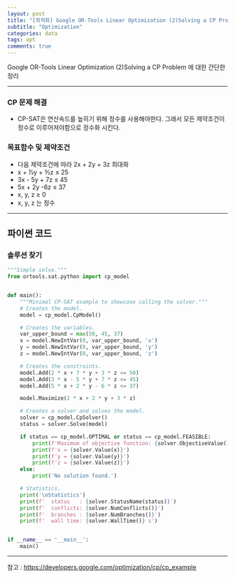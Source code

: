 ```yaml
---
layout: post
title: "[최적화] Google OR-Tools Linear Optimization (2)Solving a CP Problem"
subtitle: "Optimization"
categories: data
tags: opt
comments: true
---
```


Google OR-Tools Linear Optimization (2)Solving a CP Problem 에 대한 간단한 정리

---
  
### CP 문제 해결
- CP-SAT은 연산속드를 높히기 위해 정수를 사용해야한다. 그래서 모든 제약조건이 정수로 이루어져야함으로 정수화 시킨다.

### 목표함수 및 제약조건 
- 다음 제약조건에 따라 2x + 2y + 3z 최대화  
- x + 7⁄2y + 3⁄2z	≤ 25  
- 3x - 5y + 7z ≤ 45  
- 5x + 2y -6z	≤ 37  
- x, y, z	≥ 0  
- x, y, z 는 정수


---

## 파이썬 코드
  
### 솔루션 찾기 
```python
"""Simple solve."""
from ortools.sat.python import cp_model


def main():
    """Minimal CP-SAT example to showcase calling the solver."""
    # Creates the model.
    model = cp_model.CpModel()

    # Creates the variables.
    var_upper_bound = max(50, 45, 37)
    x = model.NewIntVar(0, var_upper_bound, 'x')
    y = model.NewIntVar(0, var_upper_bound, 'y')
    z = model.NewIntVar(0, var_upper_bound, 'z')

    # Creates the constraints.
    model.Add(2 * x + 7 * y + 3 * z <= 50)
    model.Add(3 * x - 5 * y + 7 * z <= 45)
    model.Add(5 * x + 2 * y - 6 * z <= 37)

    model.Maximize(2 * x + 2 * y + 3 * z)

    # Creates a solver and solves the model.
    solver = cp_model.CpSolver()
    status = solver.Solve(model)

    if status == cp_model.OPTIMAL or status == cp_model.FEASIBLE:
        print(f'Maximum of objective function: {solver.ObjectiveValue()}\n')
        print(f'x = {solver.Value(x)}')
        print(f'y = {solver.Value(y)}')
        print(f'z = {solver.Value(z)}')
    else:
        print('No solution found.')

    # Statistics.
    print('\nStatistics')
    print(f'  status   : {solver.StatusName(status)}')
    print(f'  conflicts: {solver.NumConflicts()}')
    print(f'  branches : {solver.NumBranches()}')
    print(f'  wall time: {solver.WallTime()} s')


if __name__ == '__main__':
    main()
```

---
참고 : https://developers.google.com/optimization/cp/cp_example
